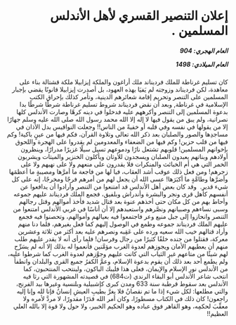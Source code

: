 <h1 dir="rtl">إعلان التنصير القسري لأهل الأندلس المسلمين .</h1>

<h5 dir="rtl">العام الهجري:  904

العام الميلادي: 1498

</h5>

<p dir="rtl">كان تسليم غرناطة للملك فرديناند ملك أراغون والملكة إيزابيلا ملكة قشتالة بناء على معاهدة، لكن فرديناند وزوجته لم يَفيَا بهذه العهود، بل أصدرت إيزابيلا قانونًا يقضي بإجبار المسلمين على التنصر وتحريم إقامة شعائرهم الدينية، وتأمر كذلك بإحراق الكتب الإسلامية في غرناطة, وبعد أن نقض فرديناند شروط تسليم غرناطة شرطًا شرطًا بدا بدعوة المسلمين إلى التنصر وأكرههم عليه فدخلوا في دينه كرهًا وصارت الأندلس كلها نصرانية، ولم يبق من يقول فيها لا إله إلا الله محمد رسول الله صلى الله عليه وسلم جهارًا إلا من يقولها في نفسه وفي قلبه أو خفيةً من الناس!! وجعلت النواقيس بدل الأذان في مساجدِها والصور والصلبان بعد ذكر الله تعالى وتلاوة القرآن، فكم فيها من عينٍ باكية! وكم فيها من قلب حزين! وكم فيها من الضعفاء والمعدومين لم يقدروا على الهجرة واللحوق بإخوانهم المسلمين! قلوبهم تشتعل نارًا ودموعهم تسيل سيلًا غزيرًا مدرارًا، وينظرون أولادهم وبناتهم يعبدون الصلبان ويسجدون للأوثان ويأكلون الخنزير والميتات ويشربون الخمر التي هي أم الخبائث والمنكرات فلا يقدرون على منعهم ولا على نهيهم ولا على زجرهم! ومن فعل ذلك عوقب أشد العقاب، فيا لها من فاجعة ما أمرَّها ومصيبةٍ ما أعظمَها وأضرَّها وطامَّةٍ ما أكبَرَها! عسى الله أن يجعل لهم من أمرهم فرجًا ومخرجًا، إنه على كل شيء قدير.
 وقد كان بعض أهل الأندلس قد امتنعوا من التنصر وأرادوا أن يدافعوا عن أنفسهم كأهل قرى ونجر والبشرة وأندراش وبلفيق، فجمع الملك فرديناند عليهم جموعه وأحاط بهم من كل مكان حتى أخذهم عنوة بعد قتال شديد فأخذ أموالهم وقتل رجالهم وسبى نساءهم وصبيانهم ونصَّرهم واستعبدهم إلا أن أناسًا في غربي الأندلس امتنعوا من التنصر وانحازوا إلى جبل منيع وعر فاجتمعوا فيه بعيالهم وأموالهم، وتحصنوا فيه فجمع عليهم الملك فرديناند جموعه وطمع في الوصول إليهم كما فعل بغيرهم، فلما دنا منهم وأراد قتالهم خيب الله سعيه ورده على عَقِبه ونصرهم عليه بعد أكثر من ثلاثة وعشرين معركة، فقتلوا من جنده خلقًا كثيرًا من رجال وفرسان! فلما رأى أنه لا يقدر عليهم طلب منهم أن يعطيهم الأمان ويجوزهم لعدوة الغرب مؤمَّنين فأنعموا له بذلك إلا أنه لم يسَرِّح لهم شيئًا من متاعهم غير الثياب التي كانت عليهم وجوَّزهم لعدوة الغرب كما شرطوا عليه، ولم يطمع أحد بعد ذلك أن يقوم بدعوة الإسلام، وعمَّ الكفرُ جميع القرى والبلدان وانطفأ من الأندلس نور الإسلام والإيمان، فعلى هذا فليبك الباكون، ولينتحب المنتحبون، كما انتحب شاعر الأندلس أبو البقاء الرندي (ت684) في قصيدته المشهورة التي رثا فيه الأندلس بعد سقوط قرطبة سنة 633 ومدن كبرى كإشبيلية وبلنسية وغيرها بيد الفرنج، والتي مطلعها:
لكل شيء إذا ما تم نقصانُ 
فلا يغرَّ بطيبِ العيشِ إنسانُ
فإنا لله وإنا إليه راجعون! كان ذلك في الكتاب مسطورًا، وكان أمر الله قدَرًا مقدورًا، لا مردَّ لأمره ولا معقِّبَ لحكمِه، وهو القاهر فوق عباده وهو الحكيم الخبير، ولا حول ولا قوة إلا بالله العلي العظيم!!</p></br>
